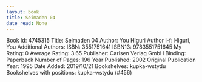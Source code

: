 ```yaml
---
layout: book
title: Seimaden 04
date_read: None
---
```


Book Id: 4745315
Title: Seimaden 04
Author: You Higuri
Author l-f: Higuri, You
Additional Authors: 
ISBN: 3551751641
ISBN13: 9783551751645
My Rating: 0
Average Rating: 3.65
Publisher: Carlsen Verlag GmbH
Binding: Paperback
Number of Pages: 196
Year Published: 2002
Original Publication Year: 1995
Date Added: 2019/10/21
Bookshelves: kupka-wstydu
Bookshelves with positions: kupka-wstydu (#456)


